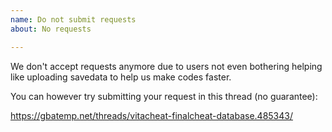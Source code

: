 ```yaml
---
name: Do not submit requests
about: No requests

---
```


We don't accept requests anymore due to users not even bothering helping like uploading savedata to help us make codes faster.

You can however try submitting your request in this thread (no guarantee):

https://gbatemp.net/threads/vitacheat-finalcheat-database.485343/
